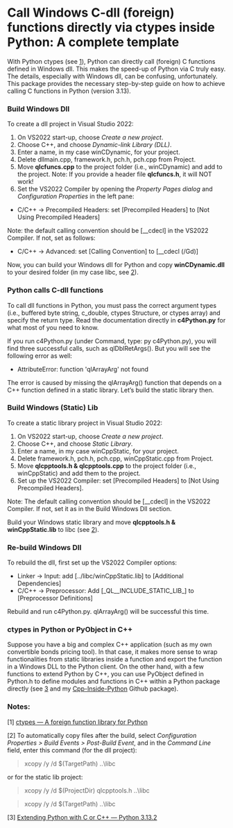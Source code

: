 # Call Windows C-dll (foreign) functions directly via ctypes inside Python: A complete template

With Python ctypes (see [1](#notes)), Python can directly call (foreign) C functions defined in Windows dll. This makes the speed-up of Python via C truly easy. The details, especially with Windows dll, can be confusing, unfortunately. This package provides the necessary step-by-step guide on how to achieve calling C functions in Python (version 3.13).

### Build Windows Dll
To create a dll project in Visual Studio 2022:
1.	On VS2022 start-up, choose _Create a new project_.
2.	Choose C++, and choose _Dynamic-link Library (DLL)_.
3.	Enter a name, in my case winCDynamic, for your project.
4.	Delete dllmain.cpp, framework.h, pch.h, pch.cpp from Project.
5.	Move **qlcfuncs.cpp** to the project folder (i.e., winCDynamic) and add to the project. Note: If you provide a header file **qlcfuncs.h**, it will NOT work!
6.	Set the VS2022 Compiler by opening the _Property Pages dialog_ and _Configuration Properties_ in the left pane:
- C/C++ -> Precompiled Headers: set [Precompiled Headers] to [Not Using Precompiled Headers]

Note: the default calling convention should be [__cdecl] in the VS2022 Compiler. If not, set as follows:
- C/C++ -> Advanced: set [Calling Convention] to [__cdecl (/Gd)]
  
Now, you can build your Windows dll for Python and copy **winCDynamic.dll** to your desired folder (in my case libc, see [2](#notes)).

### Python calls C-dll functions
To call dll functions in Python, you must pass the correct argument types (i.e., buffered byte string, c_double, ctypes Structure, or ctypes array) and specify the return type. Read the documentation directly in **c4Python.py** for what most of you need to know.

If you run c4Python.py (under Command, type: py c4Python.py), you will find three successful calls, such as qlDblRetArgs(). But you will see the following error as well:
- AttributeError: function 'qlArrayArg' not found

The error is caused by missing the qlArrayArg() function that depends on a C++ function defined in a static library. Let’s build the static library then.

### Build Windows (Static) Lib
To create a static library project in Visual Studio 2022:
1.	On VS2022 start-up, choose _Create a new project_.
2.	Choose C++, and choose _Static Library_.
3.	Enter a name, in my case winCppStatic, for your project.
4.	Delete framework.h, pch.h, pch.cpp, winCppStatic.cpp from Project.
5.	Move **qlcpptools.h & qlcpptools.cpp** to the project folder (i.e., winCppStatic) and add them to the project.
6.	Set up the VS2022 Compiler:	set [Precompiled Headers] to [Not Using Precompiled Headers].

Note: The default calling convention should be [__cdecl] in the VS2022 Compiler. If not, set it as in the Build Windows Dll section.

Build your Windows static library and move **qlcpptools.h & winCppStatic.lib** to libc (see [2](#notes)).

### Re-build Windows Dll
To rebuild the dll, first set up the VS2022 Compiler options:
- Linker -> Input: add [../libc/winCppStatic.lib] to [Additional Dependencies]
- C/C++ -> Preprocessor: Add [\_QL__INCLUDE_STATIC_LIB_] to [Preprocessor Definitions]

Rebuild and run c4Python.py. qlArrayArg() will be successful this time.

### ctypes in Python or PyObject in C++
Suppose you have a big and complex C++ application (such as my own convertible bonds pricing tool). In that case, it makes more sense to wrap functionalities from static libraries inside a function and export the function in a Windows DLL to the Python client. On the other hand, with a few functions to extend Python by C++, you can use PyObject defined in Python.h to define modules and functions in C++ within a Python package directly (see [3](#notes) and my [Cpp-Inside-Python](../../../Cpp-Inside-Python) Github package).

### Notes:
[1] [ctypes — A foreign function library for Python](https://docs.python.org/3/library/ctypes.html)

[2] To automatically copy files after the build, select _Configuration Properties > Build Events > Post-Build Event_, and in the *Command Line* field, enter this command (for the dll project):
> xcopy /y /d $(TargetPath)  ..\\libc

or for the static lib project:
> xcopy /y /d $(ProjectDir) qlcpptools.h ..\\libc

> xcopy /y /d $(TargetPath) ..\\libc

[3] [Extending Python with C or C++ — Python 3.13.2](https://docs.python.org/3/extending/extending.html)
